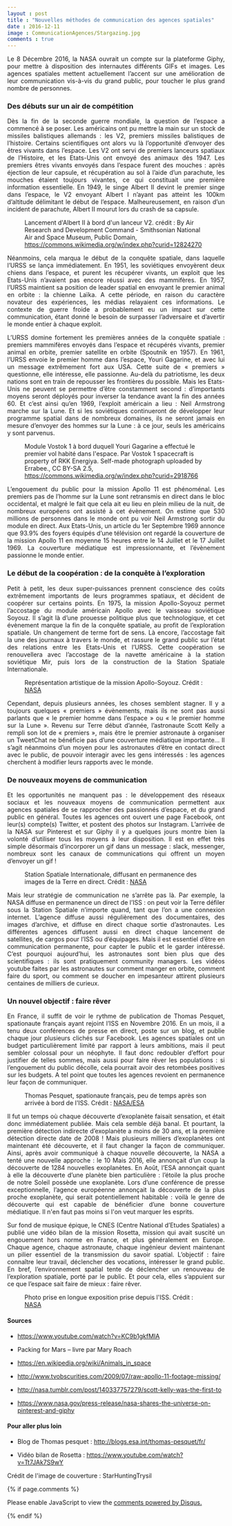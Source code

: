 ```yaml
---
layout : post
title : "Nouvelles méthodes de communication des agences spatiales"
date : 2016-12-11
image : CommunicationAgences/Stargazing.jpg
comments : true
---
```


<p class="intro" style="text-align: justify;"><span class="dropcap">L</span>e 8 Décembre 2016, la NASA ouvrait un compte sur la plateforme Giphy, pour mettre à disposition des internautes différents GIFs et images. Les agences spatiales mettent actuellement l’accent sur une amélioration de leur communication vis-à-vis du grand public, pour toucher le plus grand nombre de personnes.</p>

### Des débuts sur un air de compétition

<p style="text-align: justify;">Dès la fin de la seconde guerre mondiale, la question de l’espace a commencé à se poser. Les américains ont pu mettre la main sur un stock de missiles balistiques allemands : les V2, premiers missiles balistiques de l’histoire. Certains scientifiques ont alors vu là l’opportunité d’envoyer des êtres vivants dans l’espace. Les V2 ont servi de premiers lanceurs spatiaux de l’Histoire, et les Etats-Unis ont envoyé des animaux dès 1947. Les premiers êtres vivants envoyés dans l’espace furent des mouches : après éjection de leur capsule, et récupération au sol à l’aide d’un parachute, les mouches étaient toujours vivantes, ce qui constituait une première information essentielle. En 1949, le singe Albert II devint le premier singe dans l’espace, le V2 envoyant Albert I n’ayant pas atteint les 100km d’altitude délimitant le début de l’espace. Malheureusement, en raison d’un incident de parachute, Albert II mourut lors du crash de sa capsule.</p>

<figure>
	<img src="{{ '/assets/img/CommunicationAgences/V2Albert2.jpg' | prepend: site.baseurl }}" alt=""> 
	<figcaption>Lancement d'Albert II à bord d'un lanceur V2. crédit : By Air Research and Development Command - Smithsonian National Air and Space Museum, Public Domain, <a href="https://commons.wikimedia.org/w/index.php?curid=12824270">https://commons.wikimedia.org/w/index.php?curid=12824270</a></figcaption>
</figure>

<p style="text-align: justify;">Néanmoins, cela marqua le début de la conquête spatiale, dans laquelle l’URSS se lança immédiatement. En 1951, les soviétiques envoyèrent deux chiens dans l’espace, et purent les récupérer vivants, un exploit que les Etats-Unis n’avaient pas encore réussi avec des mammifères. En 1957, l’URSS maintient sa position de leader spatial en envoyant le premier animal en orbite : la chienne Laïka. A cette période, en raison du caractère novateur des expériences, les médias relayaient ces informations. Le contexte de guerre froide a probablement eu un impact sur cette communication, étant donné le besoin de surpasser l’adversaire et d’avertir le monde entier à chaque exploit.</p>

<p style="text-align: justify;">L’URSS domine fortement les premières années de la conquête spatiale : premiers mammifères envoyés dans l’espace et récupérés vivants, premier animal en orbite, premier satellite en orbite (Spoutnik en 1957). En 1961, l’URSS envoie le premier homme dans l’espace, Youri Gagarine, et avec lui un message extrêmement fort aux USA. Cette suite de « premiers » questionne, elle intéresse, elle passionne. Au-delà du patriotisme, les deux nations sont en train de repousser les frontières du possible. Mais les Etats-Unis ne peuvent se permettre d’être constamment second : d’importants moyens seront déployés pour inverser la tendance avant la fin des années 60. Et c’est ainsi qu’en 1969, l’exploit américain a lieu : Neil Armstrong marche sur la Lune. Et si les soviétiques continueront de développer leur programme spatial dans de nombreux domaines, ils ne seront jamais en mesure d’envoyer des hommes sur la Lune : à ce jour, seuls les américains y sont parvenus.</p>

<figure>
	<img src="{{ '/assets/img/CommunicationAgences/Vostok1.jpg' | prepend: site.baseurl }}" alt=""> 
	<figcaption>Module Vostok 1 à bord duquell Youri Gagarine a effectué le premier vol habité dans l'espace. Par Vostok 1 spacecraft is property of RKK Energiya. Self-made photograph uploaded by Errabee., CC BY-SA 2.5, <a href="https://commons.wikimedia.org/w/index.php?curid=2918766">https://commons.wikimedia.org/w/index.php?curid=2918766</a></figcaption>
</figure>

<p style="text-align: justify;">L’engouement du public pour la mission Apollo 11 est phénoménal. Les premiers pas de l’homme sur la Lune sont retransmis en direct dans le bloc occidental, et malgré le fait que cela ait eu lieu en plein milieu de la nuit, de nombreux européens ont assisté à cet évènement. On estime que 530 millions de personnes dans le monde ont pu voir Neil Armstrong sortir du module en direct. Aux Etats-Unis, un article du 1er Septembre 1969 annonce que 93.9% des foyers équipés d’une télévision ont regardé la couverture de la mission Apollo 11 en moyenne 15 heures entre le 14 Juillet et le 17 Juillet 1969. La couverture médiatique est impressionnante, et l’évènement passionne le monde entier.</p>

### Le début de la coopération : de la conquête à l’exploration

<p style="text-align: justify;">Petit à petit, les deux super-puissances prennent conscience des coûts extrêmement importants de leurs programmes spatiaux, et décident de coopérer sur certains points. En 1975, la mission Apollo-Soyouz permet l’accostage du module américain Apollo avec le vaisseau soviétique Soyouz. Il s’agit là d’une prouesse politique plus que technologique, et cet évènement marque la fin de la conquête spatiale, au profit de l’exploration spatiale. Un changement de terme fort de sens. Là encore, l’accostage fait la une des journaux à travers le monde, et rassure le grand public sur l’état des relations entre les Etats-Unis et l’URSS. Cette coopération se renouvellera avec l’accostage de la navette américaine à la station soviétique Mir, puis lors de la construction de la Station Spatiale Internationale.</p>

<figure>
	<img src="{{ '/assets/img/CommunicationAgences/APST.jpg' | prepend: site.baseurl }}" alt=""> 
	<figcaption>Représentation artistique de la mission Apollo-Soyouz. Crédit :  <a href="https://images.nasa.gov/#/details-S75-27290.html">NASA</a></figcaption>
</figure>

<p style="text-align: justify;">Cependant, depuis plusieurs années, les choses semblent stagner. Il y a toujours quelques « premiers » évènements, mais ils ne sont pas aussi parlants que « le premier homme dans l’espace » ou « le premier homme sur la Lune ». Revenu sur Terre début d’année, l’astronaute Scott Kelly a rempli son lot de « premiers », mais être le premier astronaute à organiser un TweetChat ne bénéficie pas d’une couverture médiatique importante… Il s’agit néanmoins d’un moyen pour les astronautes d’être en contact direct avec le public, de pouvoir interagir avec les gens intéressés : les agences cherchent à modifier leurs rapports avec le monde.</p>

### De nouveaux moyens de communication

<p style="text-align: justify;">Et les opportunités ne manquent pas : le développement des réseaux sociaux et les nouveaux moyens de communication permettent aux agences spatiales de se rapprocher des passionnés d’espace, et du grand public en général. Toutes les agences ont ouvert une page Facebook, ont leur(s) compte(s) Twitter, et postent des photos sur Instagram. L’arrivée de la NASA sur Pinterest et sur Giphy il y a quelques jours montre bien la volonté d’utiliser tous les moyens à leur disposition. Il est en effet très simple désormais d’incorporer un gif dans un message : slack, messenger, nombreux sont les canaux de communications qui offrent un moyen d’envoyer un gif !</p>

<figure>
	<img src="{{ '/assets/img/CommunicationAgences/ISS.jpg' | prepend: site.baseurl }}" alt=""> 
	<figcaption>Station Spatiale Internationale, diffusant en permanence des images de la Terre en direct. Crédit :  <a href="https://images.nasa.gov/#/details-0201587.html">NASA</a></figcaption>
</figure>

<p style="text-align: justify;">Mais leur stratégie de communication ne s’arrête pas là. Par exemple, la NASA diffuse en permanence un direct de l’ISS : on peut voir la Terre défiler sous la Station Spatiale n’importe quand, tant que l’on a une connexion internet. L’agence diffuse aussi régulièrement des documentaires, des images d’archive, et diffuse en direct chaque sortie d’astronautes. Les différentes agences diffusent aussi en direct chaque lancement de satellites, de cargos pour l’ISS ou d’équipages. Mais il est essentiel d’être en communication permanente, pour capter le public et le garder intéressé. C’est pourquoi aujourd’hui, les astronautes sont bien plus que des scientifiques : ils sont pratiquement community managers. Les vidéos youtube faites par les astronautes sur comment manger en orbite, comment faire du sport, ou comment se doucher en impesanteur attirent plusieurs centaines de milliers de curieux.</p>

### Un nouvel objectif : faire rêver

<p style="text-align: justify;">En France, il suffit de voir le rythme de publication de Thomas Pesquet, spationaute français ayant rejoint l’ISS en Novembre 2016. En un mois, il a tenu deux conférences de presse en direct, poste sur un blog, et publie chaque jour plusieurs clichés sur Facebook. Les agences spatiales ont un budget particulièrement limité par rapport à leurs ambitions, mais il peut sembler colossal pour un néophyte. Il faut donc redoubler d’effort pour justifier de telles sommes, mais aussi pour faire rêver les populations : si l’engouement du public décolle, cela pourrait avoir des retombées positives sur les budgets. A tel point que toutes les agences revoient en permanence leur façon de communiquer.</p>

<figure>
	<img src="{{ '/assets/img/CommunicationAgences/TPesquet.jpg' | prepend: site.baseurl }}" alt=""> 
	<figcaption>Thomas Pesquet, spationaute français, peu de temps après son arrivée à bord de l'ISS. Crédit :  <a href="https://www.flickr.com/photos/thom_astro/31059171381/">NASA/ESA</a></figcaption>
</figure>

<p style="text-align: justify;">Il fut un temps où chaque découverte d’exoplanète faisait sensation, et était donc immédiatement publiée. Mais cela semble déjà banal. Et pourtant, la première détection indirecte d’exoplanète a moins de 30 ans, et la première détection directe date de 2008 ! Mais plusieurs milliers d’exoplanètes ont maintenant été découverte, et il faut changer la façon de communiquer. Ainsi, après avoir communiqué à chaque nouvelle découverte, la NASA a tenté une nouvelle approche : le 10 Mais 2016, elle annonçait d’un coup la découverte de 1284 nouvelles exoplanètes. En Août, l’ESA annonçait quant à elle la découverte d’une planète bien particulière : l’étoile la plus proche de notre Soleil possède une exoplanète. Lors d’une conférence de presse exceptionnelle, l’agence européenne annonçait la découverte de la plus proche exoplanète, qui serait potentiellement habitable : voilà le genre de découverte qui est capable de bénéficier d’une bonne couverture médiatique. Il n'en faut pas moins si l'on veut marquer les esprits.</p>

<p style="text-align: justify;">Sur fond de musique épique, le CNES (Centre National d’Etudes Spatiales) a publié une vidéo bilan de la mission Rosetta, mission qui avait suscité un engouement hors norme en France, et plus généralement en Europe. Chaque agence, chaque astronaute, chaque ingénieur devient maintenant un pilier essentiel de la transmission du savoir spatial. L’objectif : faire connaître leur travail, déclencher des vocations, intéresser le grand public. En bref, l’environnement spatial tente de déclencher un renouveau de l’exploration spatiale, porté par le public. Et pour cela, elles s’appuient sur ce que l’espace sait faire de mieux : faire rêver.</p>

<figure>
	<img src="{{ '/assets/img/CommunicationAgences/Earth.jpg' | prepend: site.baseurl }}" alt=""> 
	<figcaption>Photo prise en longue exposition prise depuis l'ISS. Crédit :  <a href=" https://images.nasa.gov/#/details-iss046e012758.html">NASA</a></figcaption>
</figure>

#### Sources

* <a href="https://www.youtube.com/watch?v=KC9b1gkfMIA">https://www.youtube.com/watch?v=KC9b1gkfMIA</a>

* Packing for Mars – livre par Mary Roach

* <a href="https://en.wikipedia.org/wiki/Animals_in_space">https://en.wikipedia.org/wiki/Animals_in_space</a>

* <a href="http://www.tvobscurities.com/2009/07/raw-apollo-11-footage-missing/">http://www.tvobscurities.com/2009/07/raw-apollo-11-footage-missing/</a>

* <a href="http://nasa.tumblr.com/post/140337757279/scott-kelly-was-the-first-to">http://nasa.tumblr.com/post/140337757279/scott-kelly-was-the-first-to</a>

* <a href="https://www.nasa.gov/press-release/nasa-shares-the-universe-on-pinterest-and-giphy">https://www.nasa.gov/press-release/nasa-shares-the-universe-on-pinterest-and-giphy</a>

#### Pour aller plus loin

* Blog de Thomas pesquet : <a href="http://blogs.esa.int/thomas-pesquet/fr/">http://blogs.esa.int/thomas-pesquet/fr/</a>

* Vidéo bilan de Rosetta : <a href="https://www.youtube.com/watch?v=Tt7JAk7S9wY">https://www.youtube.com/watch?v=Tt7JAk7S9wY</a>

Crédit de l'image de couverture :  StarHuntingTrysil <a href="https://visualhunt.com/f/photo/6895852673/b4f6f2c7a0/"></a>

{% if page.comments %}
<div id="disqus_thread"></div>
<script>

/**
 *  RECOMMENDED CONFIGURATION VARIABLES: EDIT AND UNCOMMENT THE SECTION BELOW TO INSERT DYNAMIC VALUES FROM YOUR PLATFORM OR CMS.
 *  LEARN WHY DEFINING THESE VARIABLES IS IMPORTANT: https://disqus.com/admin/universalcode/#configuration-variables */
/*
var disqus_config = function () {
    this.page.url = http://www.charlesgabouleaud.fr/blog/nouvelles-methodes-communication-agences-spatiales/;  // Replace PAGE_URL with your page's canonical URL variable
    this.page.identifier = PAGE_IDENTIFIER; // Replace PAGE_IDENTIFIER with your page's unique identifier variable
};
*/
(function() { // DON'T EDIT BELOW THIS LINE
    var d = document, s = d.createElement('script');
    s.src = '//charlesgabouleaud-fr.disqus.com/embed.js';
    s.setAttribute('data-timestamp', +new Date());
    (d.head || d.body).appendChild(s);
})();
</script>
<noscript>Please enable JavaScript to view the <a href="https://disqus.com/?ref_noscript">comments powered by Disqus.</a></noscript>
                                    
{% endif %}
